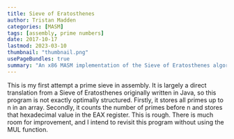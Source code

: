 ```yaml
---
title: Sieve of Eratosthenes
author: Tristan Madden
categories: [MASM]
tags: [assembly, prime numbers]
date: 2017-10-17
lastmod: 2023-03-10
thumbnail: "thumbnail.png"
usePageBundles: true
summary: "An x86 MASM implementation of the Sieve of Eratosthenes algorithm that finds and counts prime numbers up to a given value n, translated from Java to assembly language."
---
```

This is my first attempt a prime sieve in assembly. It is largely a direct translation from a Sieve of Eratosthenes originally written in Java, so this program is not exactly optimally structured. Firstly, it stores all primes up to n in an array. Secondly, it counts the number of primes before n and stores that hexadecimal value in the EAX register. This is rough. There is much room for improvement, and I intend to revisit this program without using the MUL function. 
<script src="https://gist.github.com/Trimad/d5408dfe112176dd5b40cb0b761d7b0f.js"></script>
